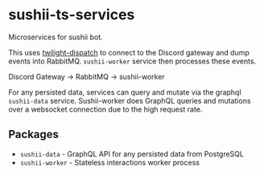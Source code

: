 # sushii-ts-services

Microservices for sushii bot.

This uses [twilight-dispatch] to connect to the Discord gateway and dump events
into RabbitMQ. `sushii-worker` service then processes these events.

Discord Gateway -> RabbitMQ -> sushii-worker

For any persisted data, services can query and mutate via the graphql
`sushii-data` service. Sushii-worker does GraphQL queries and mutations over
a websocket connection due to the high request rate.

## Packages

* `sushii-data` - GraphQL API for any persisted data from PostgreSQL
* `sushii-worker` - Stateless interactions worker process

[twilight-dispatch]: https://github.com/chamburr/twilight-dispatch
